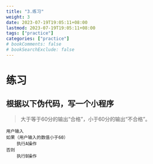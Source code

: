 ```yaml
---
title: "3.练习"
weight: 3
date: 2023-07-19T19:05:11+08:00
lastmod: 2023-07-19T19:05:11+08:00
tags: ["practice"]
categories: ["practice"]
# bookComments: false
# bookSearchExclude: false
---
```


# 练习

## 根据以下伪代码，写一个小程序

> 大于等于60分的输出“合格”，小于60分的输出“不合格”。

    用户输入
    如果（用户输入的数值小于60）
        执行A操作
    否则
        执行B操作